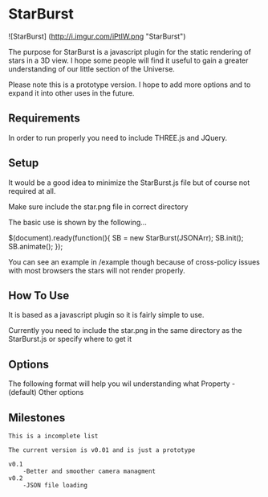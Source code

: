 StarBurst
=========

![StarBurst]
(http://i.imgur.com/iPtIW.png "StarBurst")

The purpose for StarBurst is a javascript plugin for the static rendering of stars in a 3D view. I hope some people will find it useful to gain a greater understanding of our little section of the Universe.

Please note this is a prototype version. I hope to add more options and to expand it into other uses in the future.

Requirements
-----------

In order to run properly you need to include THREE.js and JQuery. 


Setup
-----

It would be a good idea to minimize the StarBurst.js file but of course not required at all.

Make sure include the star.png file in correct directory

The basic use is shown by the following...

$(document).ready(function(){
SB = new StarBurst(JSONArr);
SB.init();
SB.animate();
});

You can see an example in /example though because of cross-policy issues with most browsers the stars will not render properly.

How To Use
----------

It is based as a javascript plugin so it is fairly simple to use.

Currently you need to include the star.png in the same directory as the StarBurst.js or specify where to get it


Options
-------

The following format will help you wil understanding what
	Property - (default) Other options


Milestones
----------
	
	This is a incomplete list
	
	The current version is v0.01 and is just a prototype
	
	v0.1
		-Better and smoother camera managment
	v0.2
		-JSON file loading






